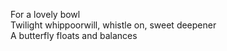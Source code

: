 For a lovely bowl    
Twilight whippoorwill, whistle on, sweet deepener    
A butterfly floats and balances    


